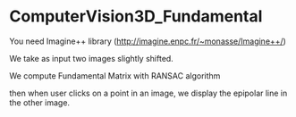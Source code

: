 # ComputerVision3D_Fundamental

You need Imagine++ library (http://imagine.enpc.fr/~monasse/Imagine++/)

We take as input two images slightly shifted. 

We compute Fundamental Matrix with RANSAC algorithm

then when user clicks on a point in an image, we display the epipolar line in the other image.